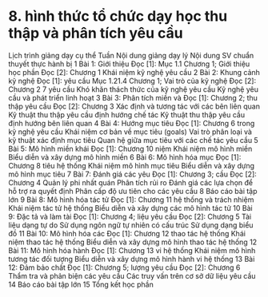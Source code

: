 # 8. hình thức tổ chức dạy học thu thập và phân tích yêu cầu
Lịch trình giảng dạy cụ thể Tuần Nội dung giảng dạy lý Nội dung SV chuẩn thuyết thực hành bị 1 Bài 1: Giới thiệu Đọc [1]: Mục 1.1 Chương 1; Giới thiệu học phần Đọc [2]: Chương 1 Khái niệm kỹ nghệ yêu cầu 2 Bài 2: Khung cảnh kỹ nghệ Đọc [1]: yêu cầu Mục 1.21.4 Chương 1; Vai trò của kỹ nghệ Đọc [2]: Chương 2 7 yêu cầu Khó khăn thách thức của kỹ nghệ yêu cầu Kỹ nghệ yêu cầu và phát triển linh hoạt 3 Bài 3: Phân tích miền và Đọc [1]: Chương 2; thu thập yêu cầu Đọc [2]: Chương 3 Xác định và tương tác với các bên liên quan Kỹ thuật thu thập yêu cầu định hướng chế tác Kỹ thuật thu thập yêu cầu định hướng bên liên quan 4 Bài 4: Hướng mục tiêu Đọc [1]: Chương 6 trong kỹ nghệ yêu cầu Khái niệm cơ bản về mục tiêu (goals) Vai trò phân loại và kỹ thuật xác định mục tiêu Quan hệ giữa mục tiêu với các chế tác yêu cầu 5 Bài 5: Mô hình miền khái Đọc [1]: Chương 10 niệm Khái niệm mô hình miền Biểu diễn và xây dựng mô hình miền 6 Bài 6: Mô hình hóa mục Đọc [1]: Chương 8 tiêu hệ thống Khái niệm mô hình mục tiêu Biểu diễn và xây dựng mô hình mục tiêu 7 Bài 7: Đánh giá các yêu Đọc [1]: Chương 3; cầu Đọc [2]: Chương 4 Quản lý phi nhất quán Phân tích rủi ro Đánh giá các lựa chọn để hỗ trợ ra quyết định Phân cấp độ ưu tiên cho các yêu cầu 8 Báo cáo bài tập lớn 9 Bài 8: Mô hình hóa tác tử Đọc [1]: Chương 11 hệ thống và trách nhiệm Khái niệm tác tử hệ thống Biểu diễn và xây dựng các mô hình tác tử 10 Bài 9: Đặc tả và làm tài Đọc [1]: Chương 4; liệu yêu cầu Đọc [2]: Chương 5 Tài liệu dạng tự do Sử dụng ngôn ngữ tự nhiên có cấu trúc Sử dụng dạng biểu đồ 11 Bài 10: Mô hình hóa các Đọc [1]: Chương 12 thao tác hệ thống Khái niệm thao tác hệ thống Biểu diễn và xây dựng mô hình thao tác hệ thống 12 Bài 11: Mô hình hóa hành Đọc [1]: Chương 13 vi hệ thống Khái niệm mô hình tương tác đối tượng Biểu diễn và xây dựng mô hình hành vi hệ thống 13 Bài 12: Đảm bảo chất Đọc [1]: Chương 5; lượng yêu cầu Đọc [2]: Chương 6 Thẩm tra và phản biện các yêu cầu Các truy vấn trên cơ sở dữ liệu yêu cầu 14 Báo cáo bài tập lớn 15 Tổng kết học phần
